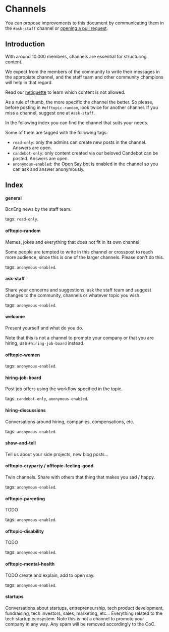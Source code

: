 # Channels

You can propose improvements to this document by communicating them in the
`#ask-staff` channel or [opening a pull
request](https://github.com/bcneng/website/blob/master/content/channels.md).

## Introduction

With around 10.000 members, channels are essential for structuring content.

We expect from the members of the community to write their messages in the
appropiate channel, and the staff team and other community champions will help
in that regard.

Read our [netiquette](/netiquette) to learn which content is not allowed.

As a rule of thumb, the more specific the channel the better. So please,
before posting in `#offtopic-random`, look twice for another channel. If you
miss a channel, suggest one at `#ask-staff`.

In the following index you can find the channel that suits your needs.

Some of them are tagged with the following tags:
- `read-only`: only the admins can create new posts in the channel. Answers are open.
- `candebot-only`: only content created via our beloved Candebot can be posted. Answers are open.
- `anonymous-enabled`: the [Open Say bot](https://opensay.co/) is enabled in 
the channel so you can ask and answer anonymously.

## Index

#### general

BcnEng news by the staff team.

tags: `read-only`.

#### offtopic-random

Memes, jokes and everything that does not fit in its own channel.

Some people are tempted to write in this channel or crosspost to reach more
audience, since this is one of the larger channels. Please don't do this.

tags: `anonymous-enabled`.

#### ask-staff 

Share your concerns and suggestions, ask the staff team and suggest changes to
the community, channels or whatever topic you wish.

tags: `anonymous-enabled`.

#### welcome

Present yourself and what do you do.

Note that this is not a channel to promote your company or that you are hiring,
use `#hiring-job-board` instead.

#### offtopic-women

tags: `anonymous-enabled`.

#### hiring-job-board

Post job offers using the workflow specified in the topic.

tags: `candebot-only`, `anonymous-enabled`.

#### hiring-discussions

Conversations around hiring, companies, compensations, etc.

tags: `anonymous-enabled`.

#### show-and-tell

Tell us about your side projects, new blog posts...

#### offtopic-cryparty / offtopic-feeling-good

Twin channels. Share with others that thing that makes you sad / happy.

tags: `anonymous-enabled`.

#### offtopic-parenting

TODO

tags: `anonymous-enabled`.

#### offtopic-disability

TODO

tags: `anonymous-enabled`.

#### offtopic-mental-health

TODO create and explain, add to open say.

tags: `anonymous-enabled`.

#### startups

Conversations about startups, entrepreneurship, tech product development, fundraising, tech investors, sales, marketing, etc... Everything related to the tech startup ecosystem.
Note this is not a channel to promote your company in any way. Any spam will be removed accordingly to the CoC.

